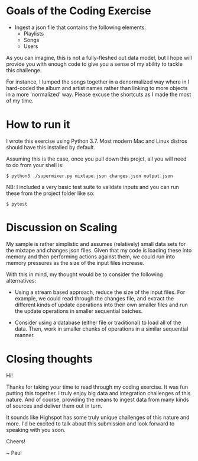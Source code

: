 # Goals of the Coding Exercise

* Ingest a json file that contains the following elements:
    * Playlists
    * Songs
    * Users
    
 As you can imagine, this is not a fully-fleshed out data model, but I hope 
 will provide you with enough code to give you a sense of my ability to tackle 
 this challenge.
 
 For instance, I lumped the songs together in a denormalized way where in I hard-coded
 the album and artist names rather than linking to more objects in a more 'normalized'
 way. Please excuse the shortcuts as I made the most of my time.
 

 # How to run it
 
 I wrote this exercise using Python 3.7. Most modern Mac and Linux distros should have this
 installed by default.
 
 Assuming this is the case, once you pull down this projct, all you will need to do from your shell is:
 
 ```$ python3 ./supermixer.py mixtape.json changes.json output.json```
 
 NB: I included a very basic test suite to validate inputs and you can run these from the project folder like so:
 
 ```$ pytest```
 
 # Discussion on Scaling
 
 My sample is rather simplistic and assumes (relatively) small data sets for the mixtape 
 and changes json files. Given that my code is loading these into memory and then performing
 actions against them, we could run into memory pressures as the size of the input files increase.
 
 With this in mind, my thought would be to consider the following alternatives:
 
 * Using a stream based approach, reduce the size of the input files. For example, we could read
 through the changes file, and extract the different kinds of update operations into their own
 smaller files and run the update operations in smaller sequential batches.
 
 * Consider using a database (either file or traditional) to load all of the data. Then, work in
 smaller chunks of operations in a similar sequential manner.
 
 
 # Closing thoughts
 
 Hi! 
 
 Thanks for taking your time to read through my coding exercise. It was fun putting this together. I truly enjoy big
 data and integration challenges of this nature. And of course, providing the means to ingest data from many kinds of 
 sources and deliver them out in turn. 
 
 It sounds like Highspot has some truly unique challenges of this nature and more. I'd be excited to talk about this submission and look forward to speaking with you soon.
 
 Cheers!
 
 ~ Paul